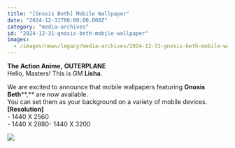 ```yaml
---
title: "[Gnosis Beth] Mobile Wallpaper"
date: "2024-12-31T00:00:00.000Z"
category: "media-archives"
id: "2024-12-31-gnosis-beth-mobile-wallpaper"
images:
  - /images/news/legacy/media-archives/2024-12-31-gnosis-beth-mobile-wallpaper/28d128d763214c658c4973967bedf7a7_002.webp
---
```


  
**The Action Anime,** **OUTERPLANE**  
Hello, Masters! This is GM **Lisha**.  
  
We are excited to announce that mobile wallpapers featuring **Gnosis Beth****,** are now available.  
You can set them as your background on a variety of mobile devices.  
**\[Resolution\]**  
\- 1440 X 2560  
\- 1440 X 2880- 1440 X 3200

![](/images/news/legacy/media-archives/2024-12-31-gnosis-beth-mobile-wallpaper/28d128d763214c658c4973967bedf7a7_002.webp)
